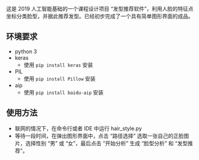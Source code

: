 这是 2019 人工智能基础的一个课程设计项目 “发型推荐软件”，利用人脸的特征点坐标分类脸型，并据此推荐发型。已经初步完成了一个具有简单图形界面的成品。

## 环境要求

+ python 3
+ keras
  + 使用 `pip install keras` 安装
+ PIL
  + 使用 `pip install Pillow` 安装
+ aip
  + 使用 `pip install baidu-aip` 安装

## 使用方法

+ 联网的情况下，在命令行或者 IDE 中运行 hair_style.py
+ 等待一段时间，在弹出图形界面中，点击 “路径选择” 选取一张自己的正脸图片，选择性别 “男” 或 “女”，最后点击 “开始分析” 生成 “脸型分析” 和 “发型推荐”。